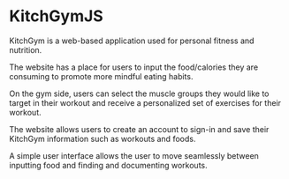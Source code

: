 # KitchGymJS

KitchGym is a web-based application used for personal fitness and nutrition.

The website has a place for users to input the food/calories they are consuming to promote more mindful eating habits.

On the gym side, users can select the muscle groups they would like to target in their workout and receive a personalized set of exercises for their workout. 

The website allows users to create an account to sign-in and save their KitchGym information such as workouts and foods.

A simple user interface allows the user to move seamlessly between inputting food and finding and documenting workouts.
